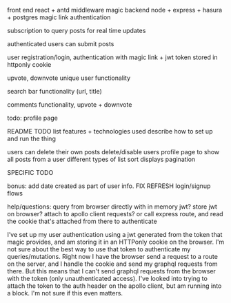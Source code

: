 front end react + antd
middleware magic
backend node + express + hasura + postgres
magic link authentication

subscription to query posts for real time updates

authenticated users can submit posts

user registration/login, authentication with magic link + jwt token stored in httponly cookie

upvote, downvote unique user functionality

search bar functionality (url, title)

comments functionality, upvote + downvote

todo: 
profile page

README TODO
list features + technologies used
describe how to set up and run the thing



users can delete their own posts
delete/disable users
profile page to show all posts from a user
different types of list sort displays
pagination



SPECIFIC TODO

bonus: add date created as part of user info.
FIX REFRESH login/signup flows

help/questions:
query from browser directly with in memory jwt?
store jwt on browser? attach to apollo client requests?
or call express route, and read the cookie that's attached from there to authenticate

I’ve set up my user authentication using a jwt generated from the token that magic provides, and am storing it in an HTTPonly cookie on the browser. I'm not sure about the best way to use that token to authenticate my queries/mutations. Right now I have the browser send a request to a route on the server, and I handle the cookie and send my graphql requests from there. But this means that I can't send graphql requests from the browser with the token (only unauthenticated access). I've looked into trying to attach the token to the auth header on the apollo client, but am running into a block. I'm not sure if this even matters.

